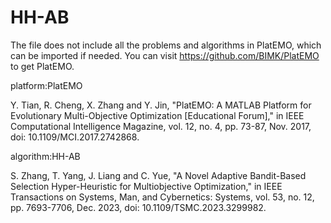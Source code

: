 # HH-AB
The file does not include all the problems and algorithms in PlatEMO, which can be imported if needed. You can visit https://github.com/BIMK/PlatEMO to get PlatEMO.

platform:PlatEMO 

Y. Tian, R. Cheng, X. Zhang and Y. Jin, "PlatEMO: A MATLAB Platform for Evolutionary Multi-Objective Optimization [Educational Forum]," in IEEE Computational Intelligence Magazine, vol. 12, no. 4, pp. 73-87, Nov. 2017, doi: 10.1109/MCI.2017.2742868.

algorithm:HH-AB 

S. Zhang, T. Yang, J. Liang and C. Yue, "A Novel Adaptive Bandit-Based Selection Hyper-Heuristic for Multiobjective Optimization," in IEEE Transactions on Systems, Man, and Cybernetics: Systems, vol. 53, no. 12, pp. 7693-7706, Dec. 2023, doi: 10.1109/TSMC.2023.3299982.
